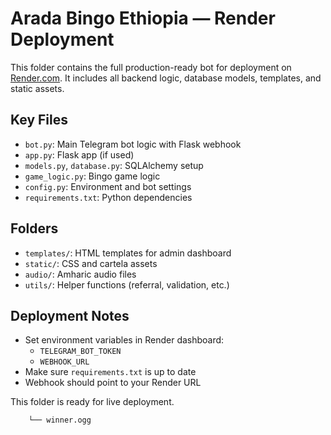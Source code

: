 # Arada Bingo Ethiopia — Render Deployment

This folder contains the full production-ready bot for deployment on [Render.com](https://render.com). It includes all backend logic, database models, templates, and static assets.

## Key Files
- `bot.py`: Main Telegram bot logic with Flask webhook
- `app.py`: Flask app (if used)
- `models.py`, `database.py`: SQLAlchemy setup
- `game_logic.py`: Bingo game logic
- `config.py`: Environment and bot settings
- `requirements.txt`: Python dependencies

## Folders
- `templates/`: HTML templates for admin dashboard
- `static/`: CSS and cartela assets
- `audio/`: Amharic audio files
- `utils/`: Helper functions (referral, validation, etc.)

## Deployment Notes
- Set environment variables in Render dashboard:
  - `TELEGRAM_BOT_TOKEN`
  - `WEBHOOK_URL`
- Make sure `requirements.txt` is up to date
- Webhook should point to your Render URL

This folder is ready for live deployment.
        
        └── winner.ogg
